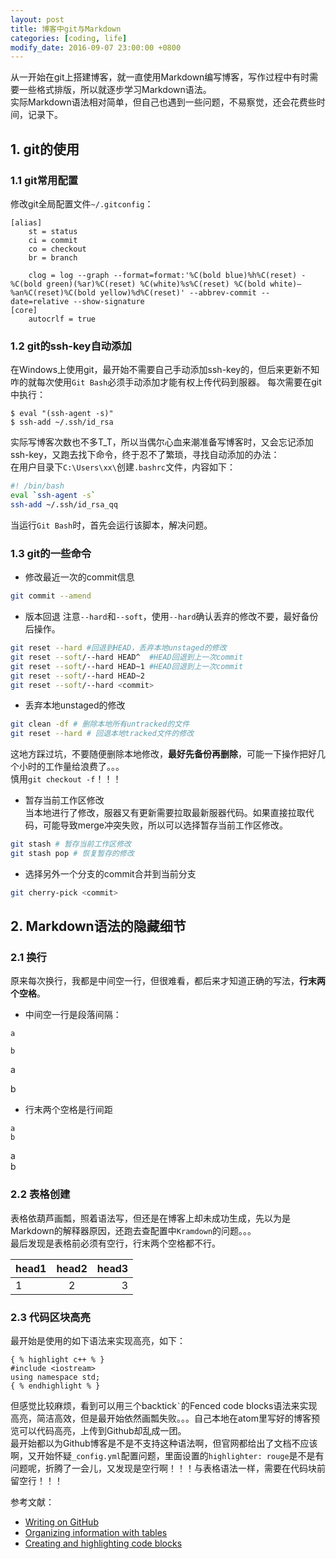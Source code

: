 ```yaml
---
layout: post
title: 博客中git与Markdown
categories: [coding, life]
modify_date: 2016-09-07 23:00:00 +0800
---
```


从一开始在git上搭建博客，就一直使用Markdown编写博客，写作过程中有时需要一些格式排版，所以就逐步学习Markdown语法。  
实际Markdown语法相对简单，但自己也遇到一些问题，不易察觉，还会花费些时间，记录下。  

## 1. git的使用

### 1.1 git常用配置
修改git全局配置文件`~/.gitconfig`：

```
[alias]
	st = status
	ci = commit
	co = checkout
	br = branch

	clog = log --graph --format=format:'%C(bold blue)%h%C(reset) - %C(bold green)(%ar)%C(reset) %C(white)%s%C(reset) %C(bold white)— %an%C(reset)%C(bold yellow)%d%C(reset)' --abbrev-commit --date=relative --show-signature
[core]
	autocrlf = true
```

### 1.2 git的ssh-key自动添加
在Windows上使用git，最开始不需要自己手动添加ssh-key的，但后来更新不知咋的就每次使用`Git Bash`必须手动添加才能有权上传代码到服器。
每次需要在git中执行：  

```
$ eval "(ssh-agent -s)"
$ ssh-add ~/.ssh/id_rsa
```

实际写博客次数也不多T_T，所以当偶尔心血来潮准备写博客时，又会忘记添加ssh-key，又跑去找下命令，终于忍不了繁琐，寻找自动添加的办法：  
在用户目录下`C:\Users\xx\`创建`.bashrc`文件，内容如下：

```bash
#! /bin/bash
eval `ssh-agent -s`
ssh-add ~/.ssh/id_rsa_qq
```

当运行`Git Bash`时，首先会运行该脚本，解决问题。

### 1.3 git的一些命令

* 修改最近一次的commit信息

```bash
git commit --amend

```

* 版本回退
注意`--hard`和`--soft`，使用`--hard`确认丢弃的修改不要，最好备份后操作。  

```bash
git reset --hard #回退到HEAD，丢弃本地unstaged的修改
git reset --soft/--hard HEAD^  #HEAD回退到上一次commit
git reset --soft/--hard HEAD~1 #HEAD回退到上一次commit
git reset --soft/--hard HEAD~2
git reset --soft/--hard <commit>
```

* 丢弃本地unstaged的修改

```bash
git clean -df # 删除本地所有untracked的文件
git reset --hard # 回退本地tracked文件的修改
```

这地方踩过坑，不要随便删除本地修改，**最好先备份再删除**，可能一下操作把好几个小时的工作量给浪费了。。。  
慎用`git checkout -f`！！！  

* 暂存当前工作区修改  
当本地进行了修改，服器又有更新需要拉取最新服器代码。如果直接拉取代码，可能导致merge冲突失败，所以可以选择暂存当前工作区修改。

```bash
git stash # 暂存当前工作区修改
git stash pop # 恢复暂存的修改
```

* 选择另外一个分支的commit合并到当前分支

```bash
git cherry-pick <commit>
```

## 2. Markdown语法的隐藏细节

### 2.1 换行
原来每次换行，我都是中间空一行，但很难看，都后来才知道正确的写法，**行末两个空格**。  

* 中间空一行是段落间隔：

```
a

b
```

a

b

* 行末两个空格是行间距

```
a  
b
```

a  
b

### 2.2 表格创建
表格依葫芦画瓢，照着语法写，但还是在博客上却未成功生成，先以为是Markdown的解释器原因，还跑去查配置中`Kramdown`的问题。。。  
最后发现是表格前必须有空行，行末两个空格都不行。

| head1 | head2 | head3 |
| :---- | :---: | ----: |
| 1 | 2 | 3 |

### 2.3 代码区块高亮
最开始是使用的如下语法来实现高亮，如下：  

```
{ % highlight c++ % }
#include <iostream>
using namespace std;
{ % endhighlight % }

```
但感觉比较麻烦，看到可以用三个backtick`` ` ``的Fenced code blocks语法来实现高亮，简洁高效，但是最开始依然画瓢失败。。。自己本地在atom里写好的博客预览可以代码高亮，上传到Github却乱成一团。  
最开始都以为Github博客是不是不支持这种语法啊，但官网都给出了文档不应该啊，又开始怀疑`_config.yml`配置问题，里面设置的`highlighter: rouge`是不是有问题呢，折腾了一会儿，又发现是空行啊！！！与表格语法一样，需要在代码块前留空行！！！

参考文献：  
* [Writing on GitHub](https://help.github.com/categories/writing-on-github/)  
* [Organizing information with tables](https://help.github.com/articles/organizing-information-with-tables/)  
* [Creating and highlighting code blocks](https://help.github.com/articles/creating-and-highlighting-code-blocks/)  
